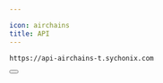 ```yaml
---

icon: airchains
title: API
---
```


<div class="code-block-wrapper">
  <pre><code>https://api-airchains-t.sychonix.com</code></pre>
  <button class="copy-btn"><i class="fas fa-copy"></i></button>
</div>
